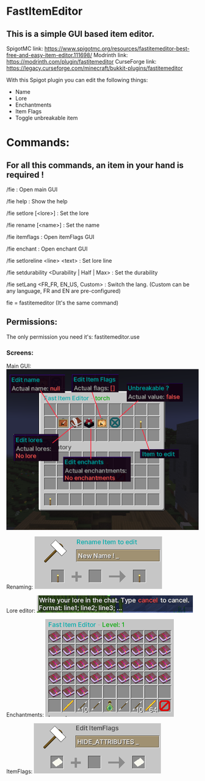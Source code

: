 # FastItemEditor

## This is a simple GUI based item editor.

SpigotMC link: https://www.spigotmc.org/resources/fastitemeditor-best-free-and-easy-item-editor.111698/
Modrinth link: https://modrinth.com/plugin/fastitemeditor
CurseForge link: https://legacy.curseforge.com/minecraft/bukkit-plugins/fastitemeditor

With this Spigot plugin you can edit the following things:

- Name
- Lore
- Enchantments
- Item Flags
- Toggle unbreakable item

# Commands:
## For all this commands, an item in your hand is required !

/fie : Open main GUI

/fie help : Show the help

/fie setlore [&lt;lore&gt;] : Set the lore

/fie rename [&lt;name&gt;] : Set the name

/fie itemflags : Open itemFlags GUI

/fie enchant : Open enchant GUI

/fie setloreline &lt;line&gt; &lt;text&gt; : Set lore line

/fie setdurability &lt;Durability | Half | Max&gt; : Set the durability

/fie setLang &lt;FR_FR, EN_US, Custom&gt; : Switch the lang. (Custom can be any language, FR and EN are pre-configured)

fie = fastitemeditor (It's the same command)

## Permissions:
The only permission you need it's: fastitemeditor.use

### Screens:
Main GUI:
![Main Screen](https://github.com/Mathildeuh/FastItemEditor/blob/master/img/SpigotLanding.png?raw=true)

Renaming:
![Main Screen](https://github.com/Mathildeuh/FastItemEditor/blob/master/img/rename-gui.png?raw=true)

Lore editor:
![Main Screen](https://github.com/Mathildeuh/FastItemEditor/blob/master/img/lore-edit.png?raw=true)

Enchantments:
![Enchants](https://github.com/Mathildeuh/FastItemEditor/blob/master/img/enchant-gui.png?raw=true)

ItemFlags:
![ItemFlags](https://github.com/Mathildeuh/FastItemEditor/blob/master/img/itemflags-gui.png?raw=true)

 
